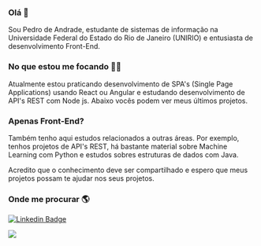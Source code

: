 ### Olá 👋

Sou Pedro de Andrade, estudante de sistemas de informação na Universidade Federal do Estado do Rio de Janeiro (UNIRIO) e entusiasta de desenvolvimento Front-End.

### No que estou me focando 👨‍💻
Atualmente estou praticando desenvolvimento de SPA's (Single Page Applications) usando React ou Angular e estudando desenvolvimento de API's REST com Node js. Abaixo vocês podem ver meus últimos projetos.

### Apenas Front-End?

Também tenho aqui estudos relacionados a outras áreas. Por exemplo, tenhos projetos de API's REST, há bastante material sobre Machine Learning com Python e estudos sobres estruturas de dados com Java.

Acredito que o conhecimento deve ser compartilhado e espero que meus projetos possam te ajudar nos seus projetos.

### Onde me procurar 🌎

[![Linkedin Badge](https://img.shields.io/badge/LinkedIn-0077B5?style=for-the-badge&logo=linkedin&logoColor=white)](https://www.linkedin.com/in/pedro-paulo-araujo-de-andrade-4b273a18b/)

<a href="mailto:dev.pedroandrade@gmail.com?"><img src="https://img.shields.io/badge/Gmail-D14836?style=for-the-badge&logo=gmail&logoColor=white"/></a>


<!--
**pedroAndrad1/pedroAndrad1** is a ✨ _special_ ✨ repository because its `README.md` (this file) appears on your GitHub profile.

Here are some ideas to get you started:

- 🔭 I’m currently working on ...
- 🌱 I’m currently learning ...
- 👯 I’m looking to collaborate on ...
- 🤔 I’m looking for help with ...
- 💬 Ask me about ...
- 📫 How to reach me: ...
- 😄 Pronouns: ...
- ⚡ Fun fact: ...
-->
